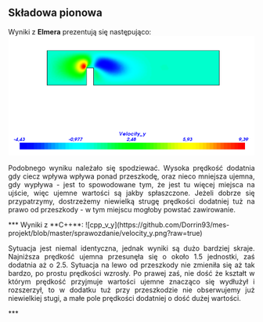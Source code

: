 ## Składowa pionowa
Wyniki z **Elmera** prezentują się następująco:
![elmer_v_y](https://github.com/Dorrin93/mes-projekt/blob/master/sprawozdanie/elmer_v_y.png?raw=true)
<p align="justify">Podobnego wyniku należało się spodziewać. Wysoka prędkość dodatnia gdy ciecz wpływa wpływa ponad przeszkodę, oraz nieco mniejsza ujemna, gdy wypływa - jest to spowodowane tym, że jest tu więcej miejsca na ujście, więc ujemne wartości są jakby spłaszczone. Jeżeli dobrze się przypatrzymy, dostrzeżemy niewielką strugę prędkości dodatniej tuż na prawo od przeszkody - w tym miejscu mogłoby powstać zawirowanie.</p>
***
Wyniki z **C++**:
![cpp_v_y](https://github.com/Dorrin93/mes-projekt/blob/master/sprawozdanie/velocity_y.png?raw=true)
<p align="justify">Sytuacja jest niemal identyczna, jednak wyniki są dużo bardziej skraje. Najniższa prędkość ujemna przesunęła się o około 1.5 jednostki, zaś dodatnia aż o 2.5. Sytuacja na lewo od przeszkody nie zmieniła się aż tak bardzo, po prostu prędkości wzrosły. Po prawej zaś, nie dość że kształt w którym prędkość przyjmuje wartości ujemne znacząco się wydłużył i rozszerzył, to w dodatku tuż przy przeszkodzie nie obserwujemy już niewielkiej stugi, a małe pole prędkości dodatniej o dość dużej wartości.</p>
***